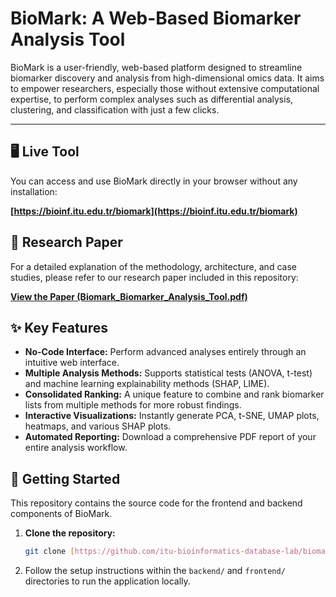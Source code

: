 # BioMark: A Web-Based Biomarker Analysis Tool

BioMark is a user-friendly, web-based platform designed to streamline biomarker discovery and analysis from high-dimensional omics data. It aims to empower researchers, especially those without extensive computational expertise, to perform complex analyses such as differential analysis, clustering, and classification with just a few clicks.

---

## 🖥️ Live Tool

You can access and use BioMark directly in your browser without any installation:

**[https://bioinf.itu.edu.tr/biomark](https://bioinf.itu.edu.tr/biomark)**

## 📄 Research Paper

For a detailed explanation of the methodology, architecture, and case studies, please refer to our research paper included in this repository:

**[View the Paper (Biomark_Biomarker_Analysis_Tool.pdf)](./Biomark_Biomarker_Analysis_Tool.pdf)**

## ✨ Key Features

* **No-Code Interface:** Perform advanced analyses entirely through an intuitive web interface.
* **Multiple Analysis Methods:** Supports statistical tests (ANOVA, t-test) and machine learning explainability methods (SHAP, LIME).
* **Consolidated Ranking:** A unique feature to combine and rank biomarker lists from multiple methods for more robust findings.
* **Interactive Visualizations:** Instantly generate PCA, t-SNE, UMAP plots, heatmaps, and various SHAP plots.
* **Automated Reporting:** Download a comprehensive PDF report of your entire analysis workflow.

## 🚀 Getting Started

This repository contains the source code for the frontend and backend components of BioMark.

1.  **Clone the repository:**
    ```bash
    git clone [https://github.com/itu-bioinformatics-database-lab/biomark.git](https://github.com/itu-bioinformatics-database-lab/biomark.git)
    ```
2.  Follow the setup instructions within the `backend/` and `frontend/` directories to run the application locally.
